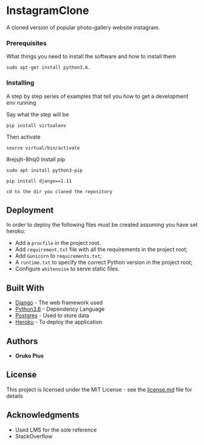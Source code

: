 # InstagramClone

A cloned version of popular photo-gallery website instagram.

### Prerequisites

What things you need to install the software and how to install them

```
sudo apt-get install python3.6.
```

### Installing

A step by step series of examples that tell you how to get a development env running

Say what the step will be

```
pip install virtualenv
```

Then activate

```
source virtual/bin/activate
```
8rejsjh-8hsj0
Install pip

```
sudo apt install python3-pip
```

```
pip install django==1.11
```

```
cd to the dir you cloned the repository
```


## Deployment

In order to deploy the following files must be created assuming you have set heroku:

* Add a `procfile` in the project root.
* Add `requirement.txt` file with all the requirements in the project root;
* Add `Gunicorn` to `requirements.txt`;
* A `runtime.txt` to specify the correct Python version in the project root;
* Configure `whitenoise` to serve static files.


## Built With

* [Django](https://docs.djangoproject.com/en/2.2/) - The web framework used
* [Python3.6](https://docs.python.org/3/) - Dependency Language
* [Postgres](https://www.postgresql.org/docs/10/tutorial-inheritance.html) - Used to store data
* [Heroku](https://devcenter.heroku.com/categories/reference) - To deploy the application


## Authors

* **Oruko Pius** 


## License

This project is licensed under the MIT License - see the [license.md](license.md) file for details

## Acknowledgments

* Used LMS for the sole reference
* StackOverflow
